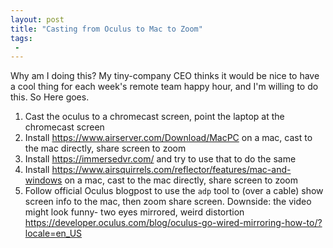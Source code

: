 ```yaml
---
layout: post
title: "Casting from Oculus to Mac to Zoom"
tags:
 -
---
```



Why am I doing this? My tiny-company CEO thinks it would be nice to have a cool thing for each week's remote team happy hour, and I'm willing to do this. So Here goes. 

1. Cast the oculus to a chromecast screen, point the laptop at the chromecast screen
1. Install https://www.airserver.com/Download/MacPC on a mac, cast to the mac directly, share screen to zoom
1. Install https://immersedvr.com/ and try to use that to do the same
1. Install https://www.airsquirrels.com/reflector/features/mac-and-windows on a mac, cast to the mac directly, share screen to zoom
1. Follow official Oculus blogpost to use the `adp` tool to (over a cable) show screen info to the mac, then zoom share screen. Downside: the video might look funny- two eyes mirrored, weird distortion https://developer.oculus.com/blog/oculus-go-wired-mirroring-how-to/?locale=en_US

